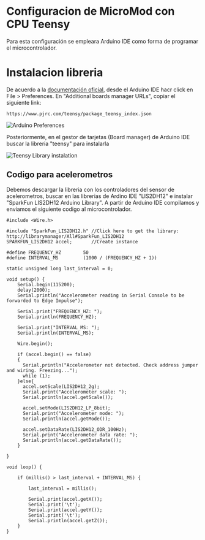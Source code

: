 # Configuracion de MicroMod con CPU Teensy

Para esta configuración se empleara Arduino IDE como forma de programar el microcontrolador.

#  Instalacion libreria
De acuerdo a la [documentación oficial](https://www.pjrc.com/teensy/tutorial.html), desde el Arduino IDE hacr click en 
File > Preferences. En "Additional boards manager URLs", copiar el siguiente link: 
```
https://www.pjrc.com/teensy/package_teensy_index.json
```
![Arduino Preferences](https://www.pjrc.com/teensy/arduino20prefs.png)

Posteriormente, en el gestor de tarjetas (Board manager) de Arduino IDE buscar la libreria "teensy" para instalarla 

![Teensy Library instalation](https://www.pjrc.com/teensy/arduino20boardsmanager.png)

## Codigo para acelerometros
Debemos descargar la libreria con los controladores del sensor de acelerometros, buscar en las librerias de Ardino IDE "LIS2DH12" e instalar "SparkFun LIS2DH12 Arduino Library".
A partir de Arduino IDE compilamos y enviamos el siguiente codigo al microcontrolador.
```
#include <Wire.h>

#include "SparkFun_LIS2DH12.h" //Click here to get the library: http://librarymanager/All#SparkFun_LIS2DH12
SPARKFUN_LIS2DH12 accel;       //Create instance

#define FREQUENCY_HZ        50
#define INTERVAL_MS         (1000 / (FREQUENCY_HZ + 1))

static unsigned long last_interval = 0;

void setup() {
    Serial.begin(115200);
    delay(2000);
    Serial.println("Accelerometer reading in Serial Console to be forwarded to Edge Impulse");

    Serial.print("FREQUENCY_HZ: ");
    Serial.println(FREQUENCY_HZ);

    Serial.print("INTERVAL_MS: ");
    Serial.println(INTERVAL_MS);

    Wire.begin();

    if (accel.begin() == false)
    {
      Serial.println("Accelerometer not detected. Check address jumper and wiring. Freezing...");
      while (1);
    }else{
      accel.setScale(LIS2DH12_2g);
      Serial.print("Accelerometer scale: ");
      Serial.println(accel.getScale());

      accel.setMode(LIS2DH12_LP_8bit);
      Serial.print("Accelerometer mode: ");
      Serial.println(accel.getMode());

      accel.setDataRate(LIS2DH12_ODR_100Hz);
      Serial.print("Accelerometer data rate: ");
      Serial.println(accel.getDataRate());
    }
    
}

void loop() {
    
    if (millis() > last_interval + INTERVAL_MS) {
        
        last_interval = millis();
  
        Serial.print(accel.getX());
        Serial.print('\t');
        Serial.print(accel.getY());
        Serial.print('\t');
        Serial.println(accel.getZ());   
    }
}
```
